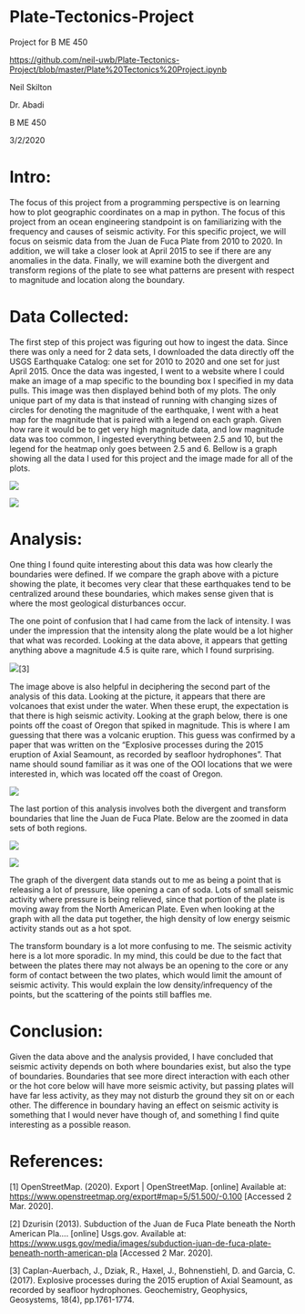 # Plate-Tectonics-Project
Project for B ME 450

https://github.com/neil-uwb/Plate-Tectonics-Project/blob/master/Plate%20Tectonics%20Project.ipynb

Neil Skilton

Dr. Abadi

B ME 450

3/2/2020

# Intro:

The focus of this project from a programming perspective is on learning how to plot geographic coordinates on a map in python. The focus of this project from an ocean engineering standpoint is on familiarizing with the frequency and causes of seismic activity. For this specific project, we will focus on seismic data from the Juan de Fuca Plate from 2010 to 2020. In addition, we will take a closer look at April 2015 to see if there are any anomalies in the data. Finally, we will examine both the divergent and transform regions of the plate to see what patterns are present with respect to magnitude and location along the boundary.
  
# Data Collected:

The first step of this project was figuring out how to ingest the data. Since there was only a need for 2 data sets, I downloaded the data directly off the USGS Earthquake Catalog: one set for 2010 to 2020 and one set for just April 2015. Once the data was ingested, I went to a website where I could make an image of a map specific to the bounding box I specified in my data pulls. This image was then displayed behind both of my plots. The only unique part of my data is that instead of running with changing sizes of circles for denoting the magnitude of the earthquake, I went with a heat map for the magnitude that is paired with a legend on each graph. Given how rare it would be to get very high magnitude data, and low magnitude data was too common, I ingested everything between 2.5 and 10, but the legend for the heatmap only goes between 2.5 and 6. Bellow is a graph showing all the data I used for this project and the image made for all of the plots.
 
![](https://github.com/neil-uwb/Plate-Tectonics-Project/blob/master/Map.PNG)

![](https://github.com/neil-uwb/Plate-Tectonics-Project/blob/master/fig2.png)

# Analysis:

One thing I found quite interesting about this data was how clearly the boundaries were defined. If we compare the graph above with a picture showing the plate, it becomes very clear that these earthquakes tend to be centralized around these boundaries, which makes sense given that is where the most geological disturbances occur.

The one point of confusion that I had came from the lack of intensity. I was under the impression that the intensity along the plate would be a lot higher that what was recorded. Looking at the data above, it appears that getting anything above a magnitude 4.5 is quite rare, which I found surprising.
  
 ![](https://github.com/neil-uwb/Plate-Tectonics-Project/blob/master/plates.png)[3]
 
The image above is also helpful in deciphering the second part of the analysis of this data. Looking at the picture, it appears that there are volcanoes that exist under the water. When these erupt, the expectation is that there is high seismic activity. Looking at the graph below, there is one points off the coast of Oregon that spiked in magnitude. This is where I am guessing that there was a volcanic eruption. This guess was confirmed by a paper that was written on the “Explosive processes during the 2015 eruption of Axial Seamount, as recorded by seafloor hydrophones”. That name should sound familiar as it was one of the OOI locations that we were interested in, which was located off the coast of Oregon.
 
![](https://github.com/neil-uwb/Plate-Tectonics-Project/blob/master/fig3.png)

The last portion of this analysis involves both the divergent and transform boundaries that line the Juan de Fuca Plate. Below are the zoomed in data sets of both regions.

![](https://github.com/neil-uwb/Plate-Tectonics-Project/blob/master/fig4.png)

![](https://github.com/neil-uwb/Plate-Tectonics-Project/blob/master/fig5.png)
 
The graph of the divergent data stands out to me as being a point that is releasing a lot of pressure, like opening a can of soda. Lots of small seismic activity where pressure is being relieved, since that portion of the plate is moving away from the North American Plate. Even when looking at the graph with all the data put together, the high density of low energy seismic activity stands out as a hot spot.

The transform boundary is a lot more confusing to me. The seismic activity here is a lot more sporadic. In my mind, this could be due to the fact that between the plates there may not always be an opening to the core or any form of contact between the two plates, which would limit the amount of seismic activity. This would explain the low density/infrequency of the points, but the scattering of the points still baffles me.
  
# Conclusion:

Given the data above and the analysis provided, I have concluded that seismic activity depends on both where boundaries exist, but also the type of boundaries. Boundaries that see more direct interaction with each other or the hot core below will have more seismic activity, but passing plates will have far less activity, as they may not disturb the ground they sit on or each other. The difference in boundary having an effect on seismic activity is something that I would never have though of, and something I find quite interesting as a possible reason.
 
# References:
[1]     OpenStreetMap. (2020). Export | OpenStreetMap. [online] Available at: https://www.openstreetmap.org/export#map=5/51.500/-0.100 [Accessed 2 Mar. 2020].

[2]   	Dzurisin (2013). Subduction of the Juan de Fuca Plate beneath the North American Pla.... [online] Usgs.gov. Available at: https://www.usgs.gov/media/images/subduction-juan-de-fuca-plate-beneath-north-american-pla [Accessed 2 Mar. 2020].

[3]	    Caplan-Auerbach, J., Dziak, R., Haxel, J., Bohnenstiehl, D. and Garcia, C. (2017). Explosive processes during the 2015 eruption of Axial Seamount, as recorded by seafloor hydrophones. Geochemistry, Geophysics, Geosystems, 18(4), pp.1761-1774.

